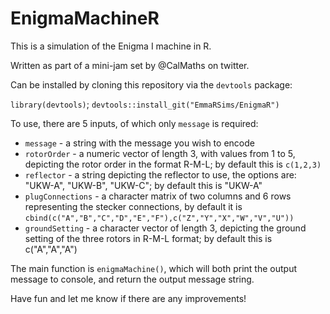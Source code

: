 # EnigmaMachineR
This is a simulation of the Enigma I machine in R.

Written as part of a mini-jam set by @CalMaths on twitter.

Can be installed by cloning this repository via the `devtools` package:

`library(devtools)`; 
`devtools::install_git("EmmaRSims/EnigmaR")`

To use, there are 5 inputs, of which only `message` is required:
* `message` - a string with the message you wish to encode
* `rotorOrder` - a numeric vector of length 3, with values from 1 to 5, depicting the rotor order in the format R-M-L; by default this is `c(1,2,3)`
* `reflector` - a string depicting the reflector to use, the options are: "UKW-A", "UKW-B", "UKW-C"; by default this is "UKW-A"
* `plugConnections` - a character matrix of two columns and 6 rows representing the stecker connections, by default it is `cbind(c("A","B","C","D","E","F"),c("Z","Y","X","W","V","U"))` 
* `groundSetting` - a character vector of length 3, depicting the ground setting of the three rotors in R-M-L format; by default this is c("A","A","A")

The main function is `enigmaMachine()`, which will both print the output message to console, and return the output message string.

Have fun and let me know if there are any improvements!
